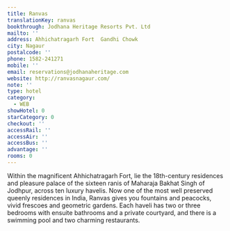 ```yaml
---
title: Ranvas
translationKey: ranvas
bookthrough: Jodhana Heritage Resorts Pvt. Ltd
mailto: ''
address: Ahhichatragarh Fort  Gandhi Chowk
city: Nagaur
postalcode: ''
phone: 1582-241271
mobile: ''
email: reservations@jodhanaheritage.com
website: http://ranvasnagaur.com/
note: ''
type: hotel
category:
  - WEB
showHotel: 0
starCategory: 0
checkout: ''
accessRail: ''
accessAir: ''
accessBus: ''
advantage: ''
rooms: 0
---
```

Within the magnificent Ahhichatragarh Fort, lie the 18th-century residences and pleasure palace of the sixteen ranis of Maharaja Bakhat Singh of Jodhpur, across ten luxury havelis. Now one of the most well preserved queenly residences in India, Ranvas gives you fountains and peacocks, vivid frescoes and geometric gardens. Each haveli has two or three bedrooms with ensuite bathrooms and a private courtyard, and there is a swimming pool and two charming restaurants.